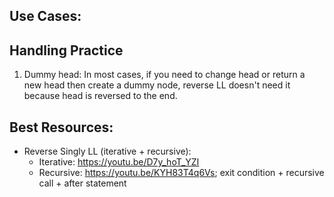 ## Use Cases:
## Handling Practice
1. Dummy head: In most cases, if you need to change head or return a new head then create a dummy node, reverse LL doesn't need it because head is reversed to the end.
## Best Resources:
- Reverse Singly LL (iterative + recursive):
   - Iterative: https://youtu.be/D7y_hoT_YZI
   - Recursive: https://youtu.be/KYH83T4q6Vs; exit condition + recursive call + after statement